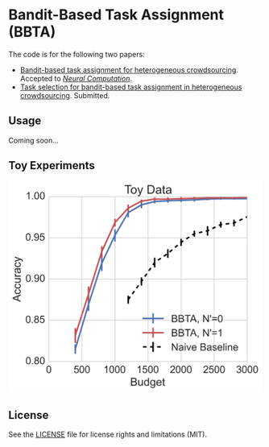# Bandit-Based Task Assignment (BBTA)

The code is for the following two papers:
  - [Bandit-based task assignment for heterogeneous crowdsourcing](http://arxiv.org/abs/1507.05800). Accepted to [*Neural Computation*](http://www.mitpressjournals.org/loi/neco).
  - [Task selection for bandit-based task assignment in heterogeneous crowdsourcing](http://arxiv.org/abs/1507.07199). Submitted.

## Usage

Coming soon...

## Toy Experiments

![alt text](https://github.com/justhao/bbta/blob/master/demo.png "Results on Toy Data")

## License

See the [LICENSE](LICENSE.md) file for license rights and limitations (MIT).
